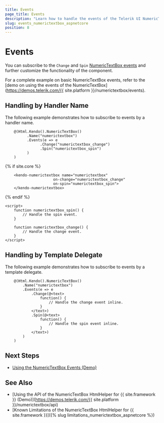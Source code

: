 ```yaml
---
title: Events
page_title: Events
description: "Learn how to handle the events of the Telerik UI NumericTextBox component for {{ site.framework }}."
slug: events_numerictextbox_aspnetcore
position: 8
---
```


# Events

You can subscribe to the `Change` and `Spin` [NumericTextBox events](/api/kendo.mvc.ui.fluent/numerictextboxeventbuilder) and further customize the functionality of the component.

For a complete example on basic NumericTextBox events, refer to the [demo on using the events of the NumericTextBox](https://demos.telerik.com/{{ site.platform }}/numerictextbox/events).

## Handling by Handler Name

The following example demonstrates how to subscribe to events by a handler name.

```HtmlHelper
    @(Html.Kendo().NumericTextBox()
          .Name("numerictextbox")
          .Events(e => e
                .Change("numerictextbox_change")
                .Spin("numerictextbox_spin")
          )
    )
```
{% if site.core %}
```TagHelper
    <kendo-numerictextbox name="numerictextbox"
                      on-change="numerictextbox_change"
                      on-spin="numerictextbox_spin">
    </kendo-numerictextbox>
```
{% endif %}
```script
<script>
    function numerictextbox_spin() {
        // Handle the spin event.
    }

    function numerictextbox_change() {
        // Handle the change event.
    }
</script>
```

## Handling by Template Delegate

The following example demonstrates how to subscribe to events by a template delegate.

```HtmlHelper
    @(Html.Kendo().NumericTextBox()
        .Name("numerictextbox")
        .Events(e => e
            .Change(@<text>
                function() {
                    // Handle the change event inline.
                }
            </text>)
            .Spin(@<text>
                function() {
                    // Handle the spin event inline.
                }
            </text>)
        )
    )
```

## Next Steps

* [Using the NumericTextBox Events (Demo)](https://demos.telerik.com/aspnet-core/numerictextbox/events)

## See Also

* [Using the API of the NumericTextBox HtmlHelper for {{ site.framework }} (Demo)](https://demos.telerik.com/{{ site.platform }}/numerictextbox/api)
* [Known Limitations of the NumericTextBox HtmlHelper for {{ site.framework }}]({% slug limitations_numerictextbox_aspnetcore %})
